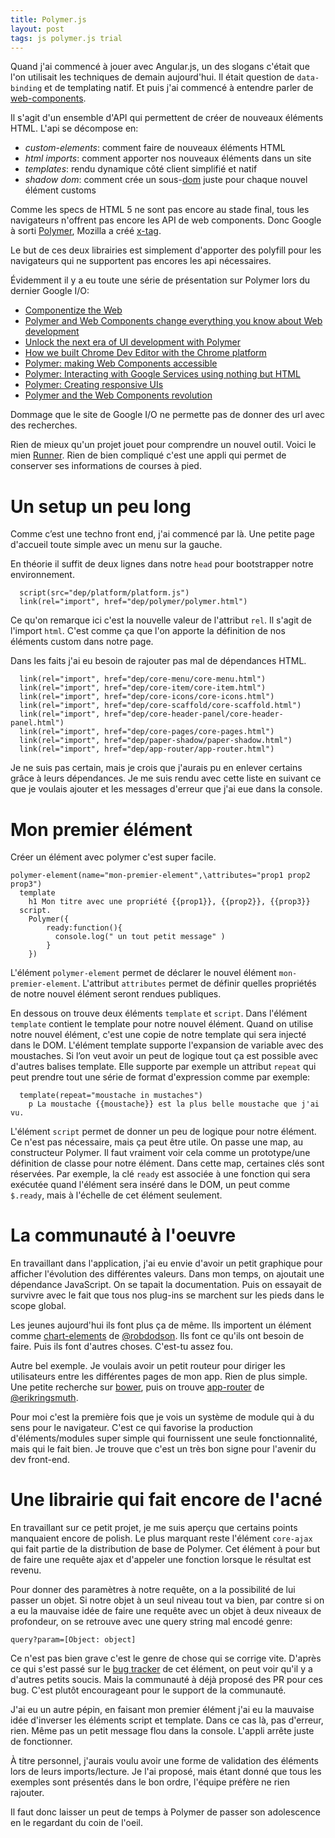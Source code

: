 ```yaml
---
title: Polymer.js
layout: post
tags: js polymer.js trial
---
```


Quand j'ai commencé à jouer avec Angular.js, un des slogans c'était
que l'on utilisait les techniques de demain aujourd'hui. Il était question
de `data-binding` et de templating natif.
Et puis j'ai commencé à entendre parler de
[web-components](http://en.wikipedia.org/wiki/HTML_Components).

Il s'agit d'un ensemble d'API qui permettent de créer de nouveaux éléments
HTML. L'api se décompose en:

* _custom-elements_: comment faire de nouveaux éléments HTML
* _html imports_: comment apporter nos nouveaux éléments dans un site
* _templates_: rendu dynamique côté client simplifié et natif
* _shadow dom_: comment crée un sous-[dom](http://fr.wikipedia.org/wiki/Document_Object_Model) juste pour chaque nouvel élément customs

Comme les specs de HTML 5 ne sont pas encore au stade final, tous les
navigateurs n'offrent pas encore les API de web components. Donc
Google à sorti [Polymer](http://www.polymer-project.org/), Mozilla a créé
[x-tag](http://x-tags.org/).

Le but de ces deux librairies est simplement d'apporter des polyfill pour
les navigateurs qui ne supportent pas encores les api nécessaires.


Évidemment il y a eu toute une série de présentation sur Polymer lors du dernier
Google I/O:

* [Componentize the Web](https://www.google.com/events/io/io14videos/1b173063-d0b9-e311-b297-00155d5066d7)
* [Polymer and Web Components change everything you know about Web development](https://www.google.com/events/io/io14videos/b71bb839-35bc-e311-b297-00155d5066d7)
* [Unlock the next era of UI development with Polymer](https://www.google.com/events/io/io14videos/492aed57-d7b9-e311-b297-00155d5066d7)
* [How we built Chrome Dev Editor with the Chrome platform](https://www.google.com/events/io/io14videos/3888155e-32b6-e311-8491-00155d5066d7)
* [Polymer: making Web Components accessible](https://www.google.com/events/io/io14videos/d96291b8-d7b9-e311-b297-00155d5066d7)
* [Polymer: Interacting with Google Services using nothing but HTML](https://www.google.com/events/io/io14videos/5e952876-d0b9-e311-b297-00155d5066d7)
* [Polymer: Creating responsive UIs](https://www.google.com/events/io/io14videos/ba7e1bfe-3cbc-e311-b297-00155d5066d7)
* [Polymer and the Web Components revolution](https://www.google.com/events/io/io14videos/de22e147-07b6-e311-8491-00155d5066d7)

Dommage que le site de Google I/O ne permette pas de donner des url avec des recherches.


Rien de mieux qu'un projet jouet pour comprendre un nouvel outil. Voici le mien
[Runner](https://github.com/benzen/runner).
Rien de bien compliqué c'est une appli qui permet de conserver ses informations de courses à pied.

Un setup un peu long
===================

Comme c’est une techno front end, j'ai commencé par là.
Une petite page d'accueil toute simple avec un menu sur la gauche.

En théorie il suffit de deux lignes dans notre `head`
pour bootstrapper notre environnement.

``` jade
  script(src="dep/platform/platform.js")
  link(rel="import", href="dep/polymer/polymer.html")
```

Ce qu'on remarque ici c'est la nouvelle valeur de l'attribut `rel`.
Il s'agit de l'import `html`. C'est comme ça que l'on apporte la définition
de nos éléments custom dans notre page.

Dans les faits j'ai eu besoin de rajouter pas mal de dépendances HTML.

``` jade
  link(rel="import", href="dep/core-menu/core-menu.html")
  link(rel="import", href="dep/core-item/core-item.html")
  link(rel="import", href="dep/core-icons/core-icons.html")
  link(rel="import", href="dep/core-scaffold/core-scaffold.html")
  link(rel="import", href="dep/core-header-panel/core-header-panel.html")
  link(rel="import", href="dep/core-pages/core-pages.html")
  link(rel="import", href="dep/paper-shadow/paper-shadow.html")
  link(rel="import", href="dep/app-router/app-router.html")
```

Je ne suis pas certain, mais je crois que j'aurais pu en enlever
 certains grâce à leurs dépendances. Je me suis rendu avec cette liste en
 suivant ce que je voulais ajouter et les messages d'erreur
 que j'ai eue dans la console.


Mon premier élément
===================

Créer un élément avec polymer c'est super facile.

```jade
polymer-element(name="mon-premier-element",\attributes="prop1 prop2 prop3")
  template
    h1 Mon titre avec une propriété {{prop1}}, {{prop2}}, {{prop3}}
  script.
    Polymer({
        ready:function(){
          console.log(" un tout petit message" )
        }
    })
```

L'élément `polymer-element` permet de déclarer le nouvel élément `mon-premier-element`.
L'attribut `attributes` permet de définir quelles propriétés de notre nouvel
élément seront rendues publiques.

En dessous on trouve deux éléments `template` et `script`.
Dans l'élément `template` contient le template pour notre nouvel élément.
Quand on utilise notre nouvel élément, c'est une copie de notre template qui
sera injecté dans le DOM. L'élément template supporte l'expansion de variable
avec des moustaches. Si l’on veut avoir un peut de logique tout ça est possible
avec d'autres balises template. Elle supporte par exemple un attribut `repeat` qui peut
prendre tout une série de format d'expression comme par exemple:

```jade
  template(repeat="moustache in mustaches")
    p La moustache {{moustache}} est la plus belle moustache que j'ai vu.
```

L'élément `script` permet de donner un peu de logique pour notre élément.
Ce n'est pas nécessaire, mais ça peut être utile.
On passe une map, au constructeur Polymer. Il faut vraiment voir cela comme un
prototype/une définition de classe pour notre élément.
Dans cette map, certaines clés sont réservées.
Par exemple, la clé `ready` est associée à une fonction qui sera exécutée quand
l'élément sera inséré dans le DOM, un peut comme `$.ready`, mais à l'échelle de
cet élément seulement.


La communauté à l'oeuvre
=========================

En travaillant dans l'application, j'ai eu envie d'avoir un petit graphique
pour afficher l'évolution des différentes valeurs.
Dans mon temps, on ajoutait une dépendance JavaScript.
On se tapait la documentation. Puis on essayait de survivre avec le fait que
tous nos plug-ins se marchent sur les pieds dans le scope global.

Les jeunes aujourd'hui ils font plus ça de même. Ils importent un élément comme
[chart-elements](https://github.com/robdodson/chart-elements) de
[@robdodson](http://robdodson.me/). Ils font ce qu'ils ont besoin de faire.
Puis ils font d'autres choses. C'est-tu assez fou.

Autre bel exemple. Je voulais avoir un petit routeur pour diriger les utilisateurs
entre les différentes pages de mon app. Rien de plus simple.
Une petite recherche sur [bower](http://bower.io), puis on trouve
[app-router](https://github.com/erikringsmuth/app-router) de
[@erikringsmuth](https://github.com/erikringsmuth).

Pour moi c'est la première fois que je vois un système de module qui à du sens
pour le navigateur. C'est ce qui favorise la production d'éléments/modules
super simple qui fournissent une seule fonctionnalité, mais qui le fait bien.
Je trouve que c'est un très bon signe pour l'avenir du dev front-end.

Une librairie qui fait encore de l'acné
=========================================

En travaillant sur ce petit projet, je me suis aperçu que certains
points manquaient encore de polish. Le plus marquant reste l'élément
`core-ajax` qui fait partie de la distribution de base de Polymer.
Cet élément à pour but de faire une requête ajax et d'appeler une fonction
lorsque le résultat est revenu.

Pour donner des paramètres à notre requête, on a la possibilité de lui passer
un objet. Si notre objet à un seul niveau tout va bien, par contre si on
a eu la mauvaise idée de faire une requête avec un objet à deux niveaux de
profondeur, on se retrouve avec une query string mal encodé genre:

```
query?param=[Object: object]
```

Ce n'est pas bien grave c'est le genre de chose qui se corrige vite.
D'après ce qui s'est passé sur le
[bug tracker](https://github.com/polymer/core-ajax/issues) de cet élément, on
peut voir qu'il y a d'autres petits soucis. Mais la communauté à déjà proposé
des PR pour ces bug. C'est plutôt encourageant pour le support de la communauté.

J'ai eu un autre pépin, en faisant mon premier élément j'ai eu la mauvaise idée
d'inverser les éléments script et template. Dans ce cas là, pas d'erreur, rien.
Même pas un petit message flou dans la console. L'appli arrête juste de fonctionner.

À titre personnel, j'aurais voulu avoir une forme de validation des éléments
lors de leurs imports/lecture. Je l'ai proposé, mais étant donné que tous les
exemples sont présentés dans le bon ordre, l'équipe préfère ne rien rajouter.

Il faut donc laisser un peut de temps à Polymer de passer son adolescence en le
regardant du coin de l'oeil.
